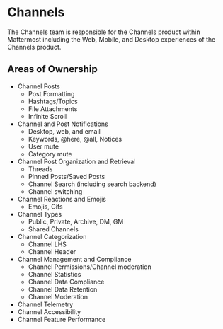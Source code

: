 # Channels

The Channels team is responsible for the Channels product within Mattermost including the Web, Mobile, and Desktop experiences of the Channels product.

## Areas of Ownership

 - Channel Posts
   - Post Formatting
   - Hashtags/Topics
   - File Attachments
   - Infinite Scroll 
 - Channel and Post Notifications
   - Desktop, web, and email
   - Keywords, @here, @all, Notices
   - User mute
   - Category mute
- Channel Post Organization and Retrieval 
  - Threads
  - Pinned Posts/Saved Posts
  - Channel Search (including search backend)
  - Channel switching
- Channel Reactions and Emojis
  - Emojis, Gifs
- Channel Types 
  - Public, Private, Archive, DM, GM
  - Shared Channels
- Channel Categorization
  - Channel LHS
  - Channel Header
- Channel Management and Compliance
  - Channel Permissions/Channel moderation
  - Channel Statistics
  - Channel Data Compliance
  - Channel Data Retention
  - Channel Moderation
- Channel Telemetry
- Channel Accessibility
- Channel Feature Performance
